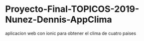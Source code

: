 # Proyecto-Final-TOPICOS-2019-Nunez-Dennis-AppClima
aplicacion web con ionic para obtener el clima de cuatro paises
